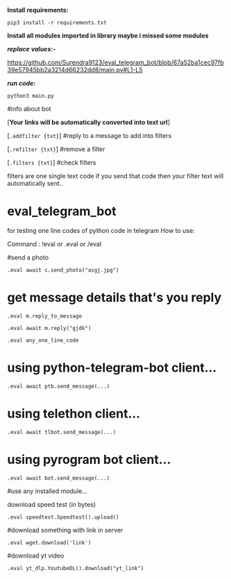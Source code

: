 **Install requirements:**

```pip3 install -r requirements.txt```

**Install all modules imported in library maybe i missed some modules**

___replace values:-___

https://github.com/Surendra9123/eval_telegram_bot/blob/67a52ba1cec97fb39e57945bb2a3214d66232dd8/main.py#L1-L5

___run code:___

```python3 main.py```

#info about bot

[__Your links will be automatically converted into text url__]

[```.addfilter {txt}```] #reply to a message to add into filters

[```.rmfilter {txt}```] #remove a filter

[```.filters {txt}```] #check filters

filters are one single text code if you send that code then your filter text will automatically sent..

# eval_telegram_bot

for testing one line codes of python code in telegram 
 How to use:


Command : !eval or .eval or /eval 

#send a photo

```.eval await c.send_photo("asgj.jpg")```

 # get message details that's you reply

```.eval m.reply_to_message```

```.eval await m.reply("gjdk")```

```.eval any_one_line_code```

# using python-telegram-bot client...

```.eval await ptb.send_message(...)```

# using telethon client...

```.eval await tlbot.send_message(...)```

# using pyrogram bot client...

```.eval await bot.send_message(...)```

#use any installed module...

download speed test (in bytes)

```.eval speedtest.Speedtest().upload()```

#download something with link in server 

```.eval wget.download('link')```

#download yt video

```.eval yt_dlp.YoutubeDL().download("yt_link")```
